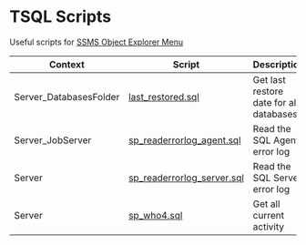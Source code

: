﻿# TSQL Scripts

Useful scripts for [SSMS Object Explorer Menu](https://github.com/brink-daniel/ssms-object-explorer-menu)

| Context | Script | Description |
|---------|--------|-------------|
| Server_DatabasesFolder | [last_restored.sql](https://github.com/brink-daniel/ssms-object-explorer-menu/blob/main/scripts/last_restored.sql) | Get last restore date for all databases |
| Server_JobServer | [sp_readerrorlog_agent.sql](https://github.com/brink-daniel/ssms-object-explorer-menu/blob/main/scripts/sp_readerrorlog_agent.sql) | Read the SQL Agent error log |
| Server | [sp_readerrorlog_server.sql](https://github.com/brink-daniel/ssms-object-explorer-menu/blob/main/scripts/sp_readerrorlog_server.sql) | Read the SQL Server error log |
| Server | [sp_who4.sql](https://github.com/brink-daniel/ssms-object-explorer-menu/blob/main/scripts/sp_who4sql) | Get all current activity |
